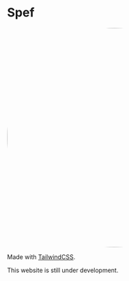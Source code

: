 # Spef

<div align="center">
<img src="https://pbs.twimg.com/profile_images/1456893918264631298/yEMGohVi_400x400.jpg" style="border-radius: 9999px;" height="512" width="512">
</div>

Made with [TailwindCSS](https://tailwindcss.com).

This website is still under development.
